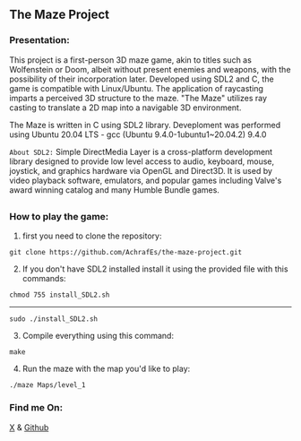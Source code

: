 ## The Maze Project

### Presentation:
This project is a first-person 3D maze game, akin to titles such as Wolfenstein or Doom, albeit without present enemies and weapons, with the possibility of their incorporation later. Developed using SDL2 and C, the game is compatible with Linux/Ubuntu. The application of raycasting imparts a perceived 3D structure to the maze. "The Maze" utilizes ray casting to translate a 2D map into a navigable 3D environment.

The Maze is written in C using SDL2 library. Deveploment was performed using Ubuntu 20.04 LTS - gcc (Ubuntu 9.4.0-1ubuntu1~20.04.2) 9.4.0

`About SDL2:` Simple DirectMedia Layer is a cross-platform development library designed to provide low level access to audio, keyboard, mouse, joystick, and graphics hardware via OpenGL and Direct3D. It is used by video playback software, emulators, and popular games including Valve's award winning catalog and many Humble Bundle games.

##
### How to play the game:

1. first you need to clone the repository:
```
git clone https://github.com/AchrafEs/the-maze-project.git
```
2. If you don't have SDL2 installed install it using the provided file with this commands:
```
chmod 755 install_SDL2.sh
```
----
```
sudo ./install_SDL2.sh
```
3. Compile everything using this command:
```
make
```
4. Run the maze with the map you'd like to play:
```
./maze Maps/level_1
```

### Find me On:
[X](https://twitter.com/AchrafSeddyq)	&	[Github](https://github.com/AchrafEs)
